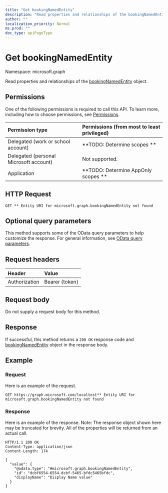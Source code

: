 ```yaml
---
title: "Get bookingNamedEntity"
description: "Read properties and relationships of the bookingNamedEntity object."
author: ""
localization_priority: Normal
ms.prod: ""
doc_type: apiPageType
---
```


# Get bookingNamedEntity

Namespace: microsoft.graph

Read properties and relationships of the [bookingNamedEntity](../resources/bookingnamedentity.md) object.

## Permissions
One of the following permissions is required to call this API. To learn more, including how to choose permissions, see [Permissions](/concepts/permissions-reference.md).

|Permission type|Permissions (from most to least privileged)|
|:---|:---|
|Delegated (work or school account)|**TODO: Determine scopes **|
|Delegated (personal Microsoft account)|Not supported.|
|Application|**TODO: Determine AppOnly scopes **|

## HTTP Request
<!-- {
  "blockType": "ignored"
}
-->
``` http
GET ** Entity URI for microsoft.graph.bookingNamedEntity not found
```

## Optional query parameters
This method supports some of the OData query parameters to help customize the response. For general information, see [OData query parameters](/graph/query-parameters).

## Request headers
|Header|Value|
|:---|:---|
|Authorization|Bearer {token}|

## Request body
Do not supply a request body for this method.

## Response
If successful, this method returns a `200 OK` response code and [bookingNamedEntity](../resources/bookingnamedentity.md) object in the response body.

## Example

### Request
Here is an example of the request.
<!-- {
  "blockType": "request",
  "name": "get_bookingnamedentity"
}
-->
``` http
GET https://graph.microsoft.com/localtest** Entity URI for microsoft.graph.bookingNamedEntity not found
```

### Response
Here is an example of the response. Note: The response object shown here may be truncated for brevity. All of the properties will be returned from an actual call.
<!-- {
  "blockType": "response",
  "truncated": true,
  "@odata.type": "microsoft.graph.bookingNamedEntity"
}
-->
``` http
HTTP/1.1 200 OK
Content-Type: application/json
Content-Length: 174

{
  "value": {
    "@odata.type": "#microsoft.graph.bookingNamedEntity",
    "id": "dcbf6554-6554-dcbf-5465-bfdc5465bfdc",
    "displayName": "Display Name value"
  }
}
```


